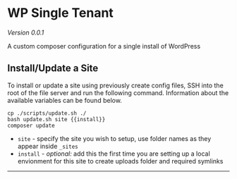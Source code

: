 # WP Single Tenant

_Version 0.0.1_

A custom composer configuration for a single install of WordPress

## Install/Update a Site

To install or update a site using previously create config files, SSH into the root of the file server and run the following command. Information about the available variables can be found below.

```
cp ./scripts/update.sh ./
bash update.sh site {{install}}
composer update
```

-   `site` - specify the site you wish to setup, use folder names as they appear inside `_sites`
-   `install` - _optional:_ add this the first time you are setting up a local envionment for this site to create uploads folder and required symlinks

---
